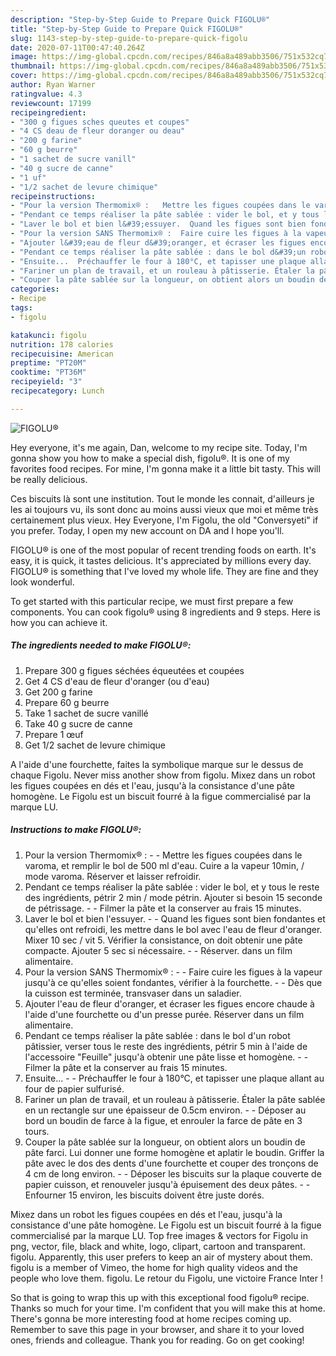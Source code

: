 ```yaml
---
description: "Step-by-Step Guide to Prepare Quick FIGOLU®"
title: "Step-by-Step Guide to Prepare Quick FIGOLU®"
slug: 1143-step-by-step-guide-to-prepare-quick-figolu
date: 2020-07-11T00:47:40.264Z
image: https://img-global.cpcdn.com/recipes/846a8a489abb3506/751x532cq70/figolu-photo-principale-de-la-recette.jpg
thumbnail: https://img-global.cpcdn.com/recipes/846a8a489abb3506/751x532cq70/figolu-photo-principale-de-la-recette.jpg
cover: https://img-global.cpcdn.com/recipes/846a8a489abb3506/751x532cq70/figolu-photo-principale-de-la-recette.jpg
author: Ryan Warner
ratingvalue: 4.3
reviewcount: 17199
recipeingredient:
- "300 g figues sches queutes et coupes"
- "4 CS deau de fleur doranger ou deau"
- "200 g farine"
- "60 g beurre"
- "1 sachet de sucre vanill"
- "40 g sucre de canne"
- "1 uf"
- "1/2 sachet de levure chimique"
recipeinstructions:
- "Pour la version Thermomix® :   Mettre les figues coupées dans le varoma, et remplir le bol de 500 ml d&#39;eau. Cuire a la vapeur 10min, / mode varoma. Réserver et laisser refroidir."
- "Pendant ce temps réaliser la pâte sablée : vider le bol, et y tous le reste des ingrédients, pétrir 2 min / mode pétrin. Ajouter si besoin 15 seconde de pétrissage.  Filmer la pâte et la conserver au frais 15 minutes."
- "Laver le bol et bien l&#39;essuyer.  Quand les figues sont bien fondantes et qu&#39;elles ont refroidi, les mettre dans le bol avec l&#39;eau de fleur d&#39;oranger. Mixer 10 sec / vit 5. Vérifier la consistance, on doit obtenir une pâte compacte. Ajouter 5 sec si nécessaire.  Réserver. dans un film alimentaire."
- "Pour la version SANS Thermomix® :  Faire cuire les figues à la vapeur jusqu&#39;à ce qu&#39;elles soient fondantes, vérifier à la fourchette.  Dès que la cuisson est terminée, transvaser dans un saladier."
- "Ajouter l&#39;eau de fleur d&#39;oranger, et écraser les figues encore chaude à l&#39;aide d&#39;une fourchette ou d&#39;un presse purée. Réserver dans un film alimentaire."
- "Pendant ce temps réaliser la pâte sablée : dans le bol d&#39;un robot pâtissier, verser tous le reste des ingrédients, pétrir 5 min à l&#39;aide de l&#39;accessoire &#34;Feuille&#34; jusqu&#39;à obtenir une pâte lisse et homogène.  Filmer la pâte et la conserver au frais 15 minutes."
- "Ensuite...  Préchauffer le four à 180°C, et tapisser une plaque allant au four de papier sulfurisé."
- "Fariner un plan de travail, et un rouleau à pâtisserie. Étaler la pâte sablée en un rectangle sur une épaisseur de 0.5cm environ.  Déposer au bord un boudin de farce à la figue, et enrouler la farce de pâte en 3 tours."
- "Couper la pâte sablée sur la longueur, on obtient alors un boudin de pâte farci. Lui donner une forme homogène et aplatir le boudin. Griffer la pâte avec le dos des dents d&#39;une fourchette et couper des tronçons de 4 cm de long environ.  Déposer les biscuits sur la plaque couverte de papier cuisson, et renouveler jusqu&#39;à épuisement des deux pâtes.  Enfourner 15 environ, les biscuits doivent être juste dorés."
categories:
- Recipe
tags:
- figolu

katakunci: figolu 
nutrition: 178 calories
recipecuisine: American
preptime: "PT20M"
cooktime: "PT36M"
recipeyield: "3"
recipecategory: Lunch

---
```



![FIGOLU®](https://img-global.cpcdn.com/recipes/846a8a489abb3506/751x532cq70/figolu-photo-principale-de-la-recette.jpg)

Hey everyone, it's me again, Dan, welcome to my recipe site. Today, I'm gonna show you how to make a special dish, figolu®. It is one of my favorites food recipes. For mine, I'm gonna make it a little bit tasty. This will be really delicious.

Ces biscuits là sont une institution. Tout le monde les connait, d&#39;ailleurs je les ai toujours vu, ils sont donc au moins aussi vieux que moi et même très certainement plus vieux. Hey Everyone, I&#39;m Figolu, the old &#34;Conversyeti&#34; if you prefer. Today, I open my new account on DA and I hope you&#39;ll.

FIGOLU® is one of the most popular of recent trending foods on earth. It's easy, it is quick, it tastes delicious. It's appreciated by millions every day. FIGOLU® is something that I've loved my whole life. They are fine and they look wonderful.


To get started with this particular recipe, we must first prepare a few components. You can cook figolu® using 8 ingredients and 9 steps. Here is how you can achieve it.

<!--inarticleads1-->

##### The ingredients needed to make FIGOLU®:

1. Prepare 300 g figues séchées équeutées et coupées
1. Get 4 CS d&#39;eau de fleur d&#39;oranger (ou d&#39;eau)
1. Get 200 g farine
1. Prepare 60 g beurre
1. Take 1 sachet de sucre vanillé
1. Take 40 g sucre de canne
1. Prepare 1 œuf
1. Get 1/2 sachet de levure chimique


A l&#39;aide d&#39;une fourchette, faites la symbolique marque sur le dessus de chaque Figolu. Never miss another show from figolu. Mixez dans un robot les figues coupées en dés et l&#39;eau, jusqu&#39;à la consistance d&#39;une pâte homogène. Le Figolu est un biscuit fourré à la figue commercialisé par la marque LU. 

<!--inarticleads2-->

##### Instructions to make FIGOLU®:

1. Pour la version Thermomix® :  -  - Mettre les figues coupées dans le varoma, et remplir le bol de 500 ml d&#39;eau. Cuire a la vapeur 10min, / mode varoma. Réserver et laisser refroidir.
1. Pendant ce temps réaliser la pâte sablée : vider le bol, et y tous le reste des ingrédients, pétrir 2 min / mode pétrin. Ajouter si besoin 15 seconde de pétrissage. -  - Filmer la pâte et la conserver au frais 15 minutes.
1. Laver le bol et bien l&#39;essuyer. -  - Quand les figues sont bien fondantes et qu&#39;elles ont refroidi, les mettre dans le bol avec l&#39;eau de fleur d&#39;oranger. Mixer 10 sec / vit 5. Vérifier la consistance, on doit obtenir une pâte compacte. Ajouter 5 sec si nécessaire. -  - Réserver. dans un film alimentaire.
1. Pour la version SANS Thermomix® : -  - Faire cuire les figues à la vapeur jusqu&#39;à ce qu&#39;elles soient fondantes, vérifier à la fourchette. -  - Dès que la cuisson est terminée, transvaser dans un saladier.
1. Ajouter l&#39;eau de fleur d&#39;oranger, et écraser les figues encore chaude à l&#39;aide d&#39;une fourchette ou d&#39;un presse purée. Réserver dans un film alimentaire.
1. Pendant ce temps réaliser la pâte sablée : dans le bol d&#39;un robot pâtissier, verser tous le reste des ingrédients, pétrir 5 min à l&#39;aide de l&#39;accessoire &#34;Feuille&#34; jusqu&#39;à obtenir une pâte lisse et homogène. -  - Filmer la pâte et la conserver au frais 15 minutes.
1. Ensuite... -  - Préchauffer le four à 180°C, et tapisser une plaque allant au four de papier sulfurisé.
1. Fariner un plan de travail, et un rouleau à pâtisserie. Étaler la pâte sablée en un rectangle sur une épaisseur de 0.5cm environ. -  - Déposer au bord un boudin de farce à la figue, et enrouler la farce de pâte en 3 tours.
1. Couper la pâte sablée sur la longueur, on obtient alors un boudin de pâte farci. Lui donner une forme homogène et aplatir le boudin. Griffer la pâte avec le dos des dents d&#39;une fourchette et couper des tronçons de 4 cm de long environ. -  - Déposer les biscuits sur la plaque couverte de papier cuisson, et renouveler jusqu&#39;à épuisement des deux pâtes. -  - Enfourner 15 environ, les biscuits doivent être juste dorés.


Mixez dans un robot les figues coupées en dés et l&#39;eau, jusqu&#39;à la consistance d&#39;une pâte homogène. Le Figolu est un biscuit fourré à la figue commercialisé par la marque LU. Top free images &amp; vectors for Figolu in png, vector, file, black and white, logo, clipart, cartoon and transparent. figolu. Apparently, this user prefers to keep an air of mystery about them. figolu is a member of Vimeo, the home for high quality videos and the people who love them. figolu. Le retour du Figolu, une victoire France Inter ! 

So that is going to wrap this up with this exceptional food figolu® recipe. Thanks so much for your time. I'm confident that you will make this at home. There's gonna be more interesting food at home recipes coming up. Remember to save this page in your browser, and share it to your loved ones, friends and colleague. Thank you for reading. Go on get cooking!
